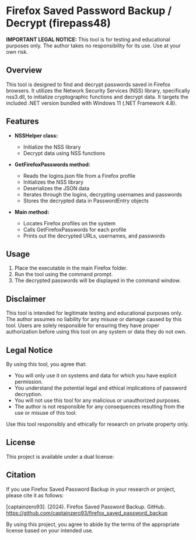 # Firefox Saved Password Backup / Decrypt (firepass48)

**IMPORTANT LEGAL NOTICE:** This tool is for testing and educational purposes only. The author takes no responsibility for its use. Use at your own risk.

## Overview

This tool is designed to find and decrypt passwords saved in Firefox browsers. It utilizes the Network Security Services (NSS) library, specifically nss3.dll, to initialize cryptographic functions and decrypt data. It targets the included .NET version bundled with Windows 11 (.NET Framework 4.8).

## Features

- **NSSHelper class:**
  - Initialize the NSS library
  - Decrypt data using NSS functions

- **GetFirefoxPasswords method:**
  - Reads the logins.json file from a Firefox profile
  - Initializes the NSS library
  - Deserializes the JSON data
  - Iterates through the logins, decrypting usernames and passwords
  - Stores the decrypted data in PasswordEntry objects

- **Main method:**
  - Locates Firefox profiles on the system
  - Calls GetFirefoxPasswords for each profile
  - Prints out the decrypted URLs, usernames, and passwords

## Usage

1. Place the executable in the main Firefox folder.
2. Run the tool using the command prompt.
3. The decrypted passwords will be displayed in the command window.

## Disclaimer

This tool is intended for legitimate testing and educational purposes only. The author assumes no liability for any misuse or damage caused by this tool. Users are solely responsible for ensuring they have proper authorization before using this tool on any system or data they do not own.

## Legal Notice

By using this tool, you agree that:
- You will only use it on systems and data for which you have explicit permission.
- You understand the potential legal and ethical implications of password decryption.
- You will not use this tool for any malicious or unauthorized purposes.
- The author is not responsible for any consequences resulting from the use or misuse of this tool.

Use this tool responsibly and ethically for research on private property only.

## License

This project is available under a dual license:


## Citation

If you use Firefox Saved Password Backup in your research or project, please cite it as follows:

[captainzero93]. (2024). Firefox Saved Password Backup. GitHub. https://github.com/captainzero93/firefox_saved_password_backup

By using this project, you agree to abide by the terms of the appropriate license based on your intended use.

